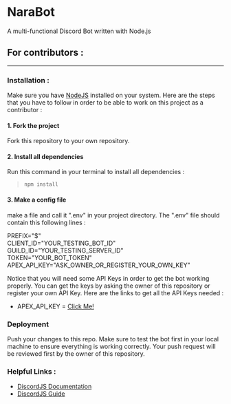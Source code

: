 # NaraBot
A multi-functional Discord Bot written with Node.js

## For contributors :
---
### **Installation :**
Make sure you have [NodeJS](https://nodejs.org/en/download/) installed on your system. Here are the steps that you have to follow in order to be able to work on this project as a contributor :

#### **1. Fork the project**
Fork this repository to your own repository.

#### **2. Install all dependencies**
Run this command in your terminal to install all dependencies :
>`npm install`

#### **3. Make a config file**
make a file and call it ".env" in your project directory. The ".env" file should contain this following lines : <br>

PREFIX="$"<br>
CLIENT_ID="YOUR_TESTING_BOT_ID"<br>
GUILD_ID="YOUR_TESTING_SERVER_ID"<br>
TOKEN="YOUR_BOT_TOKEN"<br>
APEX_API_KEY="ASK_OWNER_OR_REGISTER_YOUR_OWN_KEY"<br>

Notice that you will need some API Keys in order to get the bot working properly. You can get the keys by asking the owner of this repository or register your own API Key. Here are the links to get all the API Keys needed : <br>
- APEX_API_KEY = [Click Me!](https://apexlegendsapi.com/)

### **Deployment**
Push your changes to this repo. Make sure to test the bot first in your local machine to ensure everything is working correctly. Your push request will be reviewed first by the owner of this repository.

### **Helpful Links :**
- [DiscordJS Documentation](https://discord.js.org/#/)<br>
- [DiscordJS Guide](https://discordjs.guide/)